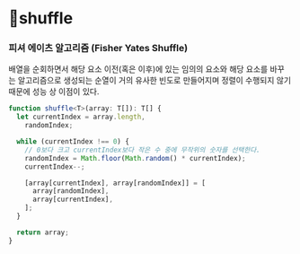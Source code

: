 # shuffle

### 피셔 에이츠 알고리즘 (Fisher Yates Shuffle)

배열을 순회하면서 해당 요소 이전(혹은 이후)에 있는 임의의 요소와 해당 요소를 바꾸는 알고리즘으로 생성되는 순열이 거의 유사한 빈도로 만들어지며 정렬이 수행되지 않기 때문에 성능 상 이점이 있다.

```typescript
function shuffle<T>(array: T[]): T[] {
  let currentIndex = array.length,
    randomIndex;

  while (currentIndex !== 0) {
    // 0보다 크고 currentIndex보다 작은 수 중에 무작위의 숫자를 선택한다.
    randomIndex = Math.floor(Math.random() * currentIndex);
    currentIndex--;

    [array[currentIndex], array[randomIndex]] = [
      array[randomIndex],
      array[currentIndex],
    ];
  }

  return array;
}
```
